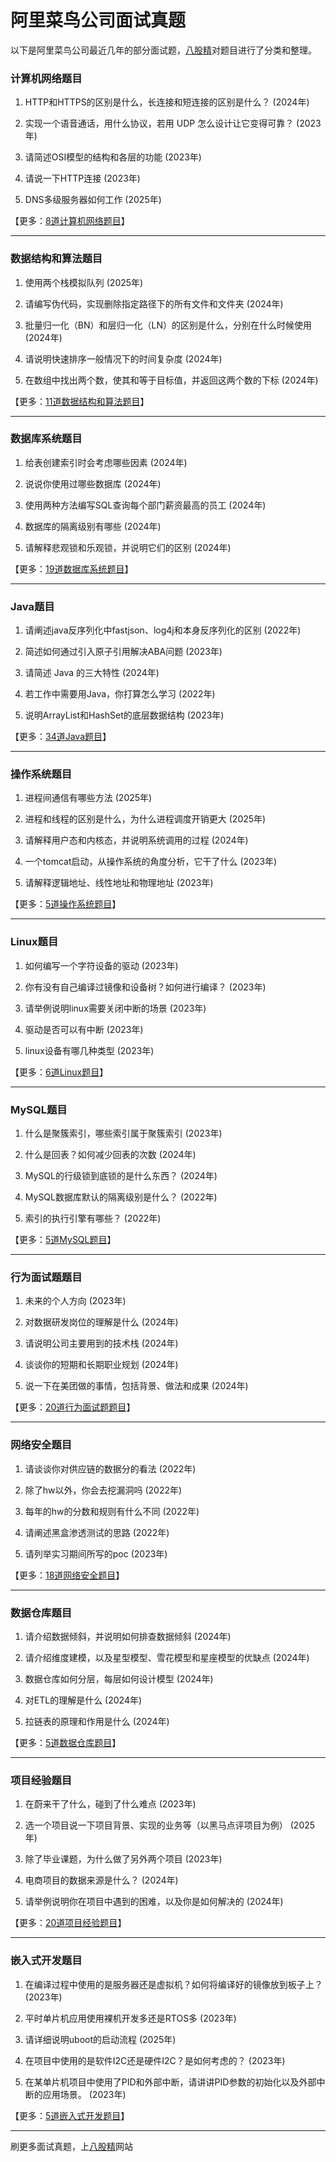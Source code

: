 # 阿里菜鸟公司面试真题

以下是阿里菜鸟公司最近几年的部分面试题，[八股精](https://www.bagujing.com)对题目进行了分类和整理。

### 计算机网络题目

1. HTTP和HTTPS的区别是什么，长连接和短连接的区别是什么？ (2024年) 

2. 实现一个语音通话，用什么协议，若用 UDP 怎么设计让它变得可靠？ (2023年) 

3. 请简述OSI模型的结构和各层的功能 (2023年) 

4. 请说一下HTTP连接 (2023年) 

5. DNS多级服务器如何工作 (2025年) 

【更多：[8道计算机网络题目](https://www.bagujing.com/companies)】


---

### 数据结构和算法题目

1. 使用两个栈模拟队列 (2025年) 

2. 请编写伪代码，实现删除指定路径下的所有文件和文件夹 (2024年) 

3. 批量归一化（BN）和层归一化（LN）的区别是什么，分别在什么时候使用 (2024年) 

4. 请说明快速排序一般情况下的时间复杂度 (2024年) 

5. 在数组中找出两个数，使其和等于目标值，并返回这两个数的下标 (2024年) 

【更多：[11道数据结构和算法题目](https://www.bagujing.com/companies)】


---

### 数据库系统题目

1. 给表创建索引时会考虑哪些因素 (2024年) 

2. 说说你使用过哪些数据库 (2024年) 

3. 使用两种方法编写SQL查询每个部门薪资最高的员工 (2024年) 

4. 数据库的隔离级别有哪些 (2024年) 

5. 请解释悲观锁和乐观锁，并说明它们的区别 (2024年) 

【更多：[19道数据库系统题目](https://www.bagujing.com/companies)】


---

### Java题目

1. 请阐述java反序列化中fastjson、log4j和本身反序列化的区别 (2022年) 

2. 简述如何通过引入原子引用解决ABA问题 (2023年) 

3. 请简述 Java 的三大特性 (2024年) 

4. 若工作中需要用Java，你打算怎么学习 (2022年) 

5. 说明ArrayList和HashSet的底层数据结构 (2023年) 

【更多：[34道Java题目](https://www.bagujing.com/companies)】


---

### 操作系统题目

1. 进程间通信有哪些方法 (2025年) 

2. 进程和线程的区别是什么，为什么进程调度开销更大 (2025年) 

3. 请解释用户态和内核态，并说明系统调用的过程 (2024年) 

4. 一个tomcat启动，从操作系统的角度分析，它干了什么 (2023年) 

5. 请解释逻辑地址、线性地址和物理地址 (2023年) 

【更多：[5道操作系统题目](https://www.bagujing.com/companies)】


---

### Linux题目

1. 如何编写一个字符设备的驱动 (2023年) 

2. 你有没有自己编译过镜像和设备树？如何进行编译？ (2023年) 

3. 请举例说明linux需要关闭中断的场景 (2023年) 

4. 驱动是否可以有中断 (2023年) 

5. linux设备有哪几种类型 (2023年) 

【更多：[6道Linux题目](https://www.bagujing.com/companies)】


---

### MySQL题目

1. 什么是聚簇索引，哪些索引属于聚簇索引 (2023年) 

2. 什么是回表？如何减少回表的次数 (2024年) 

3. MySQL的行级锁到底锁的是什么东西？ (2024年) 

4. MySQL数据库默认的隔离级别是什么？ (2022年) 

5. 索引的执行引擎有哪些？ (2022年) 

【更多：[5道MySQL题目](https://www.bagujing.com/companies)】


---

### 行为面试题题目

1. 未来的个人方向 (2023年) 

2. 对数据研发岗位的理解是什么 (2024年) 

3. 请说明公司主要用到的技术栈 (2024年) 

4. 谈谈你的短期和长期职业规划 (2024年) 

5. 说一下在美团做的事情，包括背景、做法和成果 (2024年) 

【更多：[20道行为面试题题目](https://www.bagujing.com/companies)】


---

### 网络安全题目

1. 请谈谈你对供应链的数据分的看法 (2022年) 

2. 除了hw以外，你会去挖漏洞吗 (2022年) 

3. 每年的hw的分数和规则有什么不同 (2022年) 

4. 请阐述黑盒渗透测试的思路 (2022年) 

5. 请列举实习期间所写的poc (2023年) 

【更多：[18道网络安全题目](https://www.bagujing.com/companies)】


---

### 数据仓库题目

1. 请介绍数据倾斜，并说明如何排查数据倾斜 (2024年) 

2. 请介绍维度建模，以及星型模型、雪花模型和星座模型的优缺点 (2024年) 

3. 数据仓库如何分层，每层如何设计模型 (2024年) 

4. 对ETL的理解是什么 (2024年) 

5. 拉链表的原理和作用是什么 (2024年) 

【更多：[5道数据仓库题目](https://www.bagujing.com/companies)】


---

### 项目经验题目

1. 在蔚来干了什么，碰到了什么难点 (2023年) 

2. 选一个项目说一下项目背景、实现的业务等（以黑马点评项目为例） (2025年) 

3. 除了毕业课题，为什么做了另外两个项目 (2023年) 

4. 电商项目的数据来源是什么？ (2024年) 

5. 请举例说明你在项目中遇到的困难，以及你是如何解决的 (2024年) 

【更多：[20道项目经验题目](https://www.bagujing.com/companies)】


---

### 嵌入式开发题目

1. 在编译过程中使用的是服务器还是虚拟机？如何将编译好的镜像放到板子上？ (2023年) 

2. 平时单片机应用使用裸机开发多还是RTOS多 (2023年) 

3. 请详细说明uboot的启动流程 (2025年) 

4. 在项目中使用的是软件I2C还是硬件I2C？是如何考虑的？ (2023年) 

5. 在某单片机项目中使用了PID和外部中断，请讲讲PID参数的初始化以及外部中断的应用场景。 (2023年) 

【更多：[5道嵌入式开发题目](https://www.bagujing.com/companies)】


---

刷更多面试真题，上[八股精](https://www.bagujing.com)网站